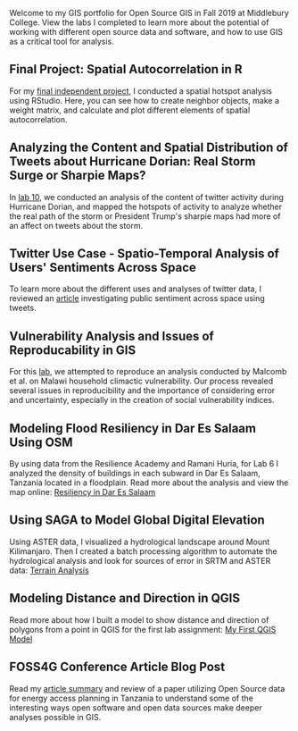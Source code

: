 Welcome to my GIS portfolio for Open Source GIS in Fall 2019 at Middlebury College. View the labs I completed to learn more about the potential of working with different open source data and software, and how to use GIS as a critical tool for analysis. 


## Final Project: Spatial Autocorrelation in R
For my [final independent project](finalproj.md), I conducted a spatial hotspot analysis using RStudio. Here, you can see how to create neighbor objects, make a weight matrix, and calculate and plot different elements of spatial autocorrelation.


## Analyzing the Content and Spatial Distribution of Tweets about Hurricane Dorian: Real Storm Surge or Sharpie Maps?
In [lab 10](dorian2.md), we conducted an analysis of the content of twitter activity during Hurricane Dorian, and mapped the hotspots of activity to analyze whether the real path of the storm or President Trump's sharpie maps had more of an affect on tweets about the storm.


## Twitter Use Case - Spatio-Temporal Analysis of Users' Sentiments Across Space
To learn more about the different uses and analyses of twitter data, I reviewed an [article](twittercase.md) investigating public sentiment across space using tweets.


## Vulnerability Analysis and Issues of Reproducability in GIS
For this [lab](vul.md), we attempted to reproduce an analysis conducted by Malcomb et al. on Malawi household climactic vulnerability. Our process revealed several issues in reproducibility and the importance of considering error and uncertainty, especially in the creation of social vulnerability indices. 


## Modeling Flood Resiliency in Dar Es Salaam Using OSM
By using data from the Resilience Academy and Ramani Huria, for Lab 6 I analyzed the density of buildings in each subward in Dar Es Salaam, Tanzania located in a floodplain. Read more about the analysis and view the map online: [Resiliency in Dar Es Salaam](resiliencyDar.md)


## Using SAGA to Model Global Digital Elevation 
Using ASTER data, I visualized a hydrological landscape around Mount Kilimanjaro. Then I created a batch processing algorithm to automate the hydrological analysis and look for sources of error in SRTM and ASTER data: [Terrain Analysis](Global_DEM_Models.md)


## Modeling Distance and Direction in QGIS
Read more about how I built a model to show distance and direction of polygons from a point in QGIS for the first lab assignment:
[My First QGIS Model](qgisModelDirDis.md)


## FOSS4G Conference Article Blog Post
Read my [article summary](foss4g.md) and review of a paper utilizing Open Source data for energy access planning in Tanzania to understand some of the interesting ways open software and open data sources make deeper analyses possible in GIS.
